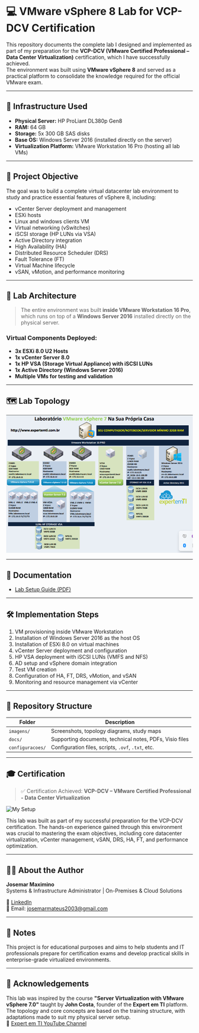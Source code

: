 # 💻 VMware vSphere 8 Lab for VCP-DCV Certification

This repository documents the complete lab I designed and implemented as part of my preparation for the **VCP-DCV (VMware Certified Professional – Data Center Virtualization)** certification, which I have successfully achieved.  
The environment was built using **VMware vSphere 8** and served as a practical platform to consolidate the knowledge required for the official VMware exam.

---

## 🧰 Infrastructure Used

- **Physical Server:** HP ProLiant DL380p Gen8  
- **RAM:** 64 GB  
- **Storage:** 5x 300 GB SAS disks  
- **Base OS:** Windows Server 2016 (installed directly on the server)  
- **Virtualization Platform:** VMware Workstation 16 Pro (hosting all lab VMs)

---

## 🎯 Project Objective

The goal was to build a complete virtual datacenter lab environment to study and practice essential features of vSphere 8, including:

- vCenter Server deployment and management  
- ESXi hosts
- Linux and windows clients VM
- Virtual networking (vSwitches)  
- iSCSI storage (HP LUNs via VSA)  
- Active Directory integration  
- High Availability (HA)  
- Distributed Resource Scheduler (DRS)  
- Fault Tolerance (FT)  
- Virtual Machine lifecycle  
- vSAN, vMotion, and performance monitoring

---

## 🧱 Lab Architecture

> The entire environment was built **inside VMware Workstation 16 Pro**, which runs on top of a **Windows Server 2016** installed directly on the physical server.

### Virtual Components Deployed:

- **3x ESXi 8.0 U2 Hosts**  
- **1x vCenter Server 8.0**  
- **1x HP VSA (Storage Virtual Appliance) with iSCSI LUNs**  
- **1x Active Directory (Windows Server 2016)**  
- **Multiple VMs for testing and validation**

---

## 🗺️ Lab Topology

![Topology](imagens/topologia.png)

---

## 📄 Documentation

- [Lab Setup Guide (PDF)](docs/documentacao.pdf)

---

## 🛠️ Implementation Steps

1. VM provisioning inside VMware Workstation  
2. Installation of Windows Server 2016 as the host OS  
3. Installation of ESXi 8.0 on virtual machines  
4. vCenter Server deployment and configuration  
5. HP VSA deployment with iSCSI LUNs (VMFS and NFS)  
6. AD setup and vSphere domain integration  
7. Test VM creation  
8. Configuration of HA, FT, DRS, vMotion, and vSAN  
9. Monitoring and resource management via vCenter

---

## 📁 Repository Structure

| Folder            | Description                                                      |
|-------------------|------------------------------------------------------------------|
| `imagens/`        | Screenshots, topology diagrams, study maps                       |
| `docs/`           | Supporting documents, technical notes, PDFs, Visio files         |
| `configuracoes/`  | Configuration files, scripts, `.ovf`, `.txt`, etc.              |

---

## 🎓 Certification

> ✅ Certification Achieved: **VCP-DCV – VMware Certified Professional - Data Center Virtualization**

![My Setup](imagens/lab.jpg)

This lab was built as part of my successful preparation for the VCP-DCV certification. The hands-on experience gained through this environment was crucial to mastering the exam objectives, including core datacenter virtualization, vCenter management, vSAN, DRS, HA, FT, and performance optimization.

---

## 👨‍💻 About the Author

**Josemar Maximino**  
Systems & Infrastructure Administrator | On-Premises & Cloud Solutions  

🔗 [LinkedIn](https://www.linkedin.com/in/josemar-maximino-8bb974251?utm_source=share&utm_campaign=share_via&utm_content=profile&utm_medium=ios_app)  
📧 Email: josemarmateus2003@gmail.com

---

## 📌 Notes

This project is for educational purposes and aims to help students and IT professionals prepare for certification exams and develop practical skills in enterprise-grade virtualized environments.

---

## 🙏 Acknowledgements

This lab was inspired by the course **"Server Virtualization with VMware vSphere 7.0"** taught by **John Costa**, founder of the **Expert em TI** platform.  
The topology and core concepts are based on the training structure, with adaptations made to suit my physical server setup.  
🔗 [Expert em TI YouTube Channel](https://www.youtube.com/@ExpertemTI)
